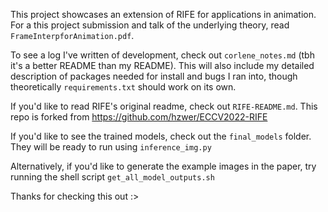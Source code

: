 This project showcases an extension of RIFE for applications in animation. For a this project submission and talk of the underlying theory, read `FrameInterpforAnimation.pdf`. 

To see a log I've written of development, check out `corlene_notes.md` (tbh it's a better README than my README). This will also include my detailed description of packages needed for install and bugs I ran into, though theoretically `requirements.txt` should work on its own. 

If you'd like to read RIFE's original readme, check out `RIFE-README.md`. This repo is forked from https://github.com/hzwer/ECCV2022-RIFE 

If you'd like to see the trained models, check out the `final_models` folder. They will be ready to run using `inference_img.py`

Alternatively, if you'd like to generate the example images in the paper, try running the shell script `get_all_model_outputs.sh`

Thanks for checking this out :>
